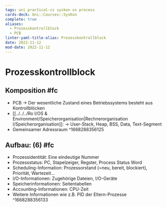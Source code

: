 ```yaml
---
tags: uni practical-cs syskon os process
cards-deck: Uni::Courses::SysKon
complete: true
aliases:
  - Prozesskontrollblock
  - PCB
linter-yaml-title-alias: Prozesskontrollblock
date: 2022-11-12
mod-date: 2022-11-12
---
```


# Prozesskontrollblock

## Komposition #fc
- PCB
	-> Der wesentliche Zustand eines Betriebssystems besteht aus Kontrollblöcken
- [[../../../Ro I/OS & Environment/Speicherorganisation|Rechnerorganisation I/Speicherorganisation]]:
	-> User-Stack, Heap, BSS, Data, Text-Segment
- Gemeinsamer Adressraum
^1668288356125

## Aufbau: (6) #fc
- Prozessidentität: Eine eindeutige Nummer
- Prozessstatus: PC, Stapelzeiger, Regster, Process Status Word
- Scheduling-Information: Prozessorstand (=neu, bereit, blockiert), Priorität, Wartezeit…
- I/O-Informationen: Zugehörige Dateien, I/O-Geräte
- Speicherinformationen: Seitentabellen
- Accounting-Informationen: CPU-Zeit
- Weitere Informationen wie z.B. PID der Eltern-Prozesse
^1668288356133
